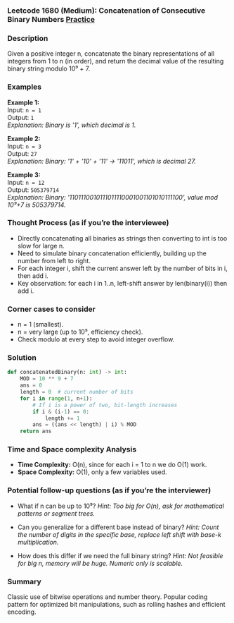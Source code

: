 ### Leetcode 1680 (Medium): Concatenation of Consecutive Binary Numbers [Practice](https://leetcode.com/problems/concatenation-of-consecutive-binary-numbers)

### Description  
Given a positive integer n, concatenate the binary representations of all integers from 1 to n (in order), and return the decimal value of the resulting binary string modulo 10⁹ + 7.

### Examples  

**Example 1:**  
Input: `n = 1`  
Output: `1`  
*Explanation: Binary is '1', which decimal is 1.*

**Example 2:**  
Input: `n = 3`  
Output: `27`  
*Explanation: Binary: '1' + '10' + '11' → '11011', which is decimal 27.*

**Example 3:**  
Input: `n = 12`  
Output: `505379714`  
*Explanation: Binary: '1101110010111011110001001101010111100', value mod 10⁹+7 is 505379714.*


### Thought Process (as if you’re the interviewee)  
- Directly concatenating all binaries as strings then converting to int is too slow for large n.
- Need to simulate binary concatenation efficiently, building up the number from left to right.
- For each integer i, shift the current answer left by the number of bits in i, then add i.
- Key observation: for each i in 1..n, left-shift answer by len(binary(i)) then add i.


### Corner cases to consider  
- n = 1 (smallest).
- n = very large (up to 10⁵, efficiency check).
- Check modulo at every step to avoid integer overflow.


### Solution

```python
def concatenatedBinary(n: int) -> int:
    MOD = 10 ** 9 + 7
    ans = 0
    length = 0  # current number of bits
    for i in range(1, n+1):
        # If i is a power of two, bit-length increases
        if i & (i-1) == 0:
            length += 1
        ans = ((ans << length) | i) % MOD
    return ans
```

### Time and Space complexity Analysis  

- **Time Complexity:** O(n), since for each i = 1 to n we do O(1) work.
- **Space Complexity:** O(1), only a few variables used.


### Potential follow-up questions (as if you’re the interviewer)  

- What if n can be up to 10⁹?
  *Hint: Too big for O(n), ask for mathematical patterns or segment trees.*

- Can you generalize for a different base instead of binary?
  *Hint: Count the number of digits in the specific base, replace left shift with base-k multiplication.*

- How does this differ if we need the full binary string?
  *Hint: Not feasible for big n, memory will be huge. Numeric only is scalable.*

### Summary
Classic use of bitwise operations and number theory. Popular coding pattern for optimized bit manipulations, such as rolling hashes and efficient encoding.